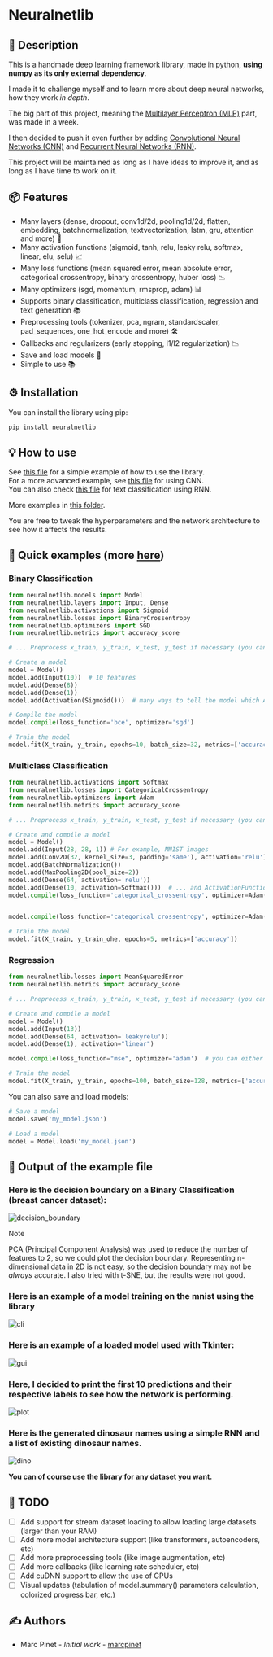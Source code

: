 # Neuralnetlib

## 📝 Description

This is a handmade deep learning framework library, made in python, **using numpy as its only external dependency**.

I made it to challenge myself and to learn more about deep neural networks, how they work _in depth_.

The big part of this project, meaning the [Multilayer Perceptron (MLP)](https://en.wikipedia.org/wiki/Multilayer_perceptron) part, was made in a week.

I then decided to push it even further by adding [Convolutional Neural Networks (CNN)](https://en.wikipedia.org/wiki/Convolutional_neural_network) and [Recurrent Neural Networks (RNN)](https://en.wikipedia.org/wiki/Recurrent_neural_network).

This project will be maintained as long as I have ideas to improve it, and as long as I have time to work on it.

## 📦 Features

- Many layers (dense, dropout, conv1d/2d, pooling1d/2d, flatten, embedding, batchnormalization, textvectorization, lstm, gru, attention and more) 🧠
- Many activation functions (sigmoid, tanh, relu, leaky relu, softmax, linear, elu, selu) 📈
- Many loss functions (mean squared error, mean absolute error, categorical crossentropy, binary crossentropy, huber loss) 📉
- Many optimizers (sgd, momentum, rmsprop, adam) 📊
- Supports binary classification, multiclass classification, regression and text generation 📚
- Preprocessing tools (tokenizer, pca, ngram, standardscaler, pad_sequences, one_hot_encode and more) 🛠
- Callbacks and regularizers (early stopping, l1/l2 regularization) 📉
- Save and load models 📁
- Simple to use 📚

## ⚙️ Installation

You can install the library using pip:

```bash
pip install neuralnetlib
```

## 💡 How to use

See [this file](examples/classification-regression/mnist_multiclass.ipynb) for a simple example of how to use the library.<br>
For a more advanced example, see [this file](examples/cnn-classification/cnn_classification_mnist.ipynb) for using CNN.<br>
You can also check [this file](examples/classification-regression/sentiment_analysis.ipynb) for text classification using RNN.<br>

More examples in [this folder](examples).

You are free to tweak the hyperparameters and the network architecture to see how it affects the results.

## 🚀 Quick examples (more [here](examples/))

### Binary Classification

```python
from neuralnetlib.models import Model
from neuralnetlib.layers import Input, Dense
from neuralnetlib.activations import Sigmoid
from neuralnetlib.losses import BinaryCrossentropy
from neuralnetlib.optimizers import SGD
from neuralnetlib.metrics import accuracy_score

# ... Preprocess x_train, y_train, x_test, y_test if necessary (you can use neuralnetlib.preprocess and neuralnetlib.utils)

# Create a model
model = Model()
model.add(Input(10))  # 10 features
model.add(Dense(8))
model.add(Dense(1))
model.add(Activation(Sigmoid()))  # many ways to tell the model which Activation Function you'd like, see the next example

# Compile the model
model.compile(loss_function='bce', optimizer='sgd')

# Train the model
model.fit(X_train, y_train, epochs=10, batch_size=32, metrics=['accuracy'])
```

### Multiclass Classification

```python
from neuralnetlib.activations import Softmax
from neuralnetlib.losses import CategoricalCrossentropy
from neuralnetlib.optimizers import Adam
from neuralnetlib.metrics import accuracy_score

# ... Preprocess x_train, y_train, x_test, y_test if necessary (you can use neuralnetlib.preprocess and neuralnetlib.utils)

# Create and compile a model
model = Model()
model.add(Input(28, 28, 1)) # For example, MNIST images
model.add(Conv2D(32, kernel_size=3, padding='same'), activation='relu')  # activation supports both str...
model.add(BatchNormalization())
model.add(MaxPooling2D(pool_size=2))
model.add(Dense(64, activation='relu'))
model.add(Dense(10, activation=Softmax()))  # ... and ActivationFunction objects
model.compile(loss_function='categorical_crossentropy', optimizer=Adam())


model.compile(loss_function='categorical_crossentropy', optimizer=Adam())  # same for loss_function and optimizer

# Train the model
model.fit(X_train, y_train_ohe, epochs=5, metrics=['accuracy'])
```

### Regression

```python
from neuralnetlib.losses import MeanSquaredError
from neuralnetlib.metrics import accuracy_score

# ... Preprocess x_train, y_train, x_test, y_test if necessary (you can use neuralnetlib.preprocess and neuralnetlib.utils)

# Create and compile a model
model = Model()
model.add(Input(13))
model.add(Dense(64, activation='leakyrelu'))
model.add(Dense(1), activation="linear")

model.compile(loss_function="mse", optimizer='adam')  # you can either put acronyms or full name

# Train the model
model.fit(X_train, y_train, epochs=100, batch_size=128, metrics=['accuracy'])
```

You can also save and load models:

```python
# Save a model
model.save('my_model.json')

# Load a model
model = Model.load('my_model.json')
```

## 📜 Output of the example file

### Here is the decision boundary on a Binary Classification (breast cancer dataset):

![decision_boundary](resources/img/decision_boundary.gif)

> [!NOTE]
> PCA (Principal Component Analysis) was used to reduce the number of features to 2, so we could plot the decision boundary.
> Representing n-dimensional data in 2D is not easy, so the decision boundary may not be *always* accurate.
> I also tried with t-SNE, but the results were not good.

### Here is an example of a model training on the mnist using the library

![cli](resources/img/cli.gif)

### Here is an example of a loaded model used with Tkinter:

![gui](resources/img/gui.gif)

### Here, I decided to print the first 10 predictions and their respective labels to see how the network is performing.

![plot](resources/img/plot.png)

### Here is the generated dinosaur names using a simple RNN and a list of existing dinosaur names.

![dino](resources/img/dino.png)

**You can __of course__ use the library for any dataset you want.**

## 🎯 TODO

- [ ] Add support for stream dataset loading to allow loading large datasets (larger than your RAM)
- [ ] Add more model architecture support (like transformers, autoencoders, etc)
- [ ] Add more preprocessing tools (like image augmentation, etc)
- [ ] Add more callbacks (like learning rate scheduler, etc)
- [ ] Add cuDNN support to allow the use of GPUs
- [ ] Visual updates (tabulation of model.summary() parameters calculation, colorized progress bar, etc.)

## ✍️ Authors

- Marc Pinet - *Initial work* - [marcpinet](https://github.com/marcpinet)
